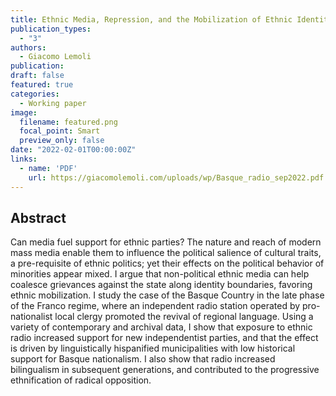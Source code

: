 ```yaml
---
title: Ethnic Media, Repression, and the Mobilization of Ethnic Identity
publication_types:
  - "3"
authors:
  - Giacomo Lemoli
publication: 
draft: false
featured: true
categories:
  - Working paper
image:
  filename: featured.png
  focal_point: Smart
  preview_only: false
date: "2022-02-01T00:00:00Z"
links:
  - name: 'PDF'
    url: https://giacomolemoli.com/uploads/wp/Basque_radio_sep2022.pdf
---
```


## Abstract

Can media fuel support for ethnic parties? The nature and reach of modern mass media enable them to influence the political salience of cultural traits, a pre-requisite of ethnic politics; yet their effects on the political behavior of minorities appear mixed. I argue that non-political ethnic media can help coalesce grievances against the state along identity boundaries, favoring ethnic mobilization. I study the case of the Basque Country in the late phase of the Franco regime, where an independent radio station operated by pro-nationalist local clergy promoted the revival of regional language. Using a variety of contemporary and archival data, I show that exposure to ethnic radio increased support for new independentist parties, and that the effect is driven by linguistically hispanified municipalities with low historical support for Basque nationalism. I also show that radio increased bilingualism in subsequent generations, and contributed to the progressive ethnification of radical opposition.

